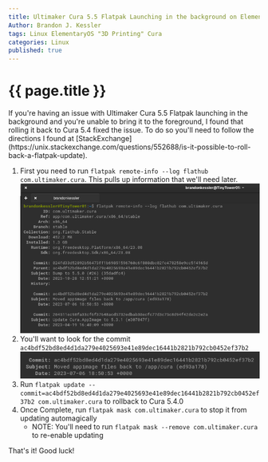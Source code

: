 ```yaml
---
title: Ultimaker Cura 5.5 Flatpak Launching in the background on ElementaryOS
Author: Brandon J. Kessler
tags: Linux ElementaryOS "3D Printing" Cura
categories: Linux
published: true
---
```


<h1>{{ page.title }}</h1>
If you're having an issue with Ultimaker Cura 5.5 Flatpak launching in the background and you're unable to bring it to the foreground, I found that rolling it back to Cura 5.4 fixed the issue. To do so you'll need to follow the directions I found at [StackExchange](https://unix.stackexchange.com/questions/552688/is-it-possible-to-roll-back-a-flatpak-update).

1. First you need to run `flatpak remote-info --log flathub com.ultimaker.cura`. This pulls up information that we'll need later.
![](/assets/screenshots/2023-11-05_Screenshot_Terminal_CuraFlatpak.png)
2. You'll want to look for the commit `ac4bdf52bd8ed4d1da279e4025693e41e89dec16441b2821b792cb0452ef37b2`
![](/assets/screenshots/2023-11-05_Screenshot_Terminal_Ultimaker.png)
3. Run `flatpak update --commit=ac4bdf52bd8ed4d1da279e4025693e41e89dec16441b2821b792cb0452ef37b2 com.ultimaker.cura` to rollback to Cura 5.4.0
4. Once Complete, run `flatpak mask com.ultimaker.cura` to stop it from updating automagically
    - NOTE: You'll need to run `flatpak mask --remove com.ultimaker.cura` to re-enable updating


That's it! Good luck!